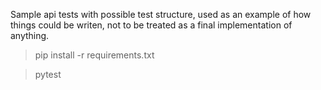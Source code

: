 Sample api tests with possible test structure, used as an example of how things could be writen, not to be treated as a final implementation of anything.

> pip install -r requirements.txt

> pytest
